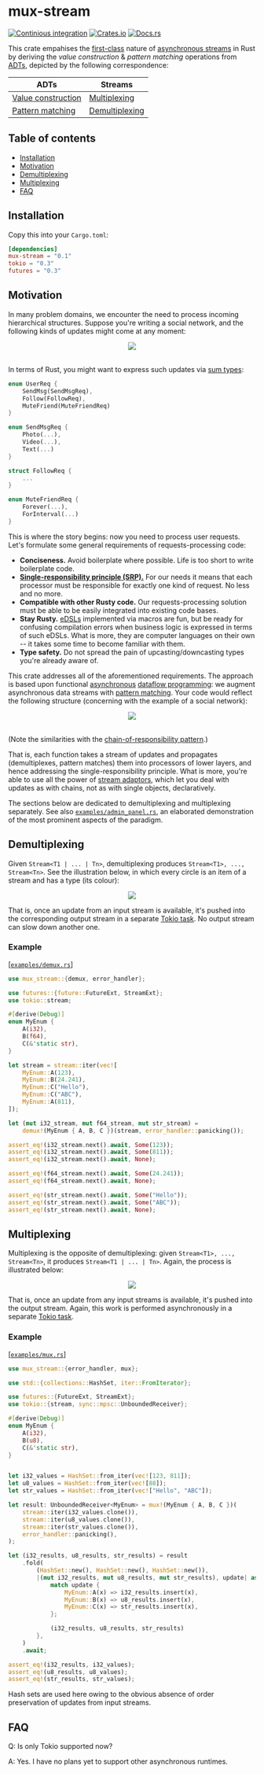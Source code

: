 # mux-stream
[![Continious integration](https://github.com/Hirrolot/mux-stream/workflows/Rust/badge.svg)](https://github.com/Hirrolot/mux-stream/actions)
[![Crates.io](https://img.shields.io/crates/v/mux-stream.svg)](https://crates.io/crates/mux-stream)
[![Docs.rs](https://docs.rs/mux-stream/badge.svg)](https://docs.rs/mux-stream)

This crate empahises the [first-class] nature of [asynchronous streams] in Rust by deriving the _value construction_ & _pattern matching_ operations from [ADTs], depicted by the following correspondence:

| ADTs | Streams |
|----------|----------|
| [Value construction] | [Multiplexing] |
| [Pattern matching] | [Demultiplexing] |

[first-class]: https://en.wikipedia.org/wiki/First-class_citizen
[asynchronous streams]: https://docs.rs/futures/latest/futures/stream/index.html
[ADTs]: https://en.wikipedia.org/wiki/Algebraic_data_type

[Value construction]: https://en.wikipedia.org/wiki/Algebraic_data_type
[Multiplexing]: https://en.wikipedia.org/wiki/Multiplexing
[Pattern matching]: https://en.wikipedia.org/wiki/Pattern_matching
[Demultiplexing]: https://en.wikipedia.org/wiki/Multiplexer#Digital_demultiplexers

## Table of contents

 - [Installation](#installation)
 - [Motivation](#motivation)
 - [Demultiplexing](#demultiplexing)
 - [Multiplexing](#multiplexing)
 - [FAQ](#faq)

## Installation

Copy this into your `Cargo.toml`:

```toml
[dependencies]
mux-stream = "0.1"
tokio = "0.3"
futures = "0.3"
```

## Motivation

In many problem domains, we encounter the need to process incoming hierarchical structures. Suppose you're writing a social network, and the following kinds of updates might come at any moment:

<div align="center">
    <img src="https://raw.githubusercontent.com/Hirrolot/mux-stream/master/media/UPDATE_HIERARCHY.png" />
</div>
<br>

In terms of Rust, you might want to express such updates via [sum types]:

[sum types]: https://en.wikipedia.org/wiki/Tagged_union

```rust
enum UserReq {
    SendMsg(SendMsgReq),
    Follow(FollowReq),
    MuteFriend(MuteFriendReq)
}

enum SendMsgReq {
    Photo(...),
    Video(...),
    Text(...)
}

struct FollowReq {
    ...
}

enum MuteFriendReq {
    Forever(...),
    ForInterval(...)
}
```

This is where the story begins: now you need to process user requests. Let's formulate some general requirements of requests-processing code:

 - **Conciseness.** Avoid boilerplate where possible. Life is too short to write boilerplate code.
 - [**Single-responsibility principle (SRP).**](https://en.wikipedia.org/wiki/Single-responsibility_principle) For our needs it means that each processor must be responsible for exactly one kind of request. No less and no more.
 - **Compatible with other Rusty code.** Our requests-processing solution must be able to be easily integrated into existing code bases.
 - **Stay Rusty.** [eDSLs] implemented via macros are fun, but be ready for confusing compilation errors when business logic is expressed in terms of such eDSLs. What is more, they are computer languages on their own -- it takes some time to become familiar with them.
 - **Type safety.** Do not spread the pain of upcasting/downcasting types you're already aware of.

This crate addresses all of the aforementioned requirements. The approach is based upon functional [asynchronous] [dataflow programming]: we augment asynchronous data streams with [pattern matching]. Your code would reflect the following structure (concerning with the example of a social network):

[asynchronous]: https://en.wikipedia.org/wiki/Asynchrony_(computer_programming)
[dataflow programming]: https://en.wikipedia.org/wiki/Dataflow_programming
[eDSLs]: https://en.wikipedia.org/wiki/Domain-specific_language
[pattern matching]: https://en.wikipedia.org/wiki/Pattern_matching

<div align="center">
    <img src="https://raw.githubusercontent.com/Hirrolot/mux-stream/master/media/STREAM_UPDATE_DISPATCH_STRUCTURE.png" />
</div>
<br>

(Note the similarities with the [chain-of-responsibility pattern].)

[chain-of-responsibility pattern]: https://en.wikipedia.org/wiki/Chain-of-responsibility_pattern

That is, each function takes a stream of updates and propagates (demultiplexes, pattern matches) them into processors of lower layers, and hence addressing the single-responsibility principle. What is more, you're able to use all the power of [stream adaptors], which let you deal with updates as with chains, not as with single objects, declaratively.

[stream adaptors]: https://docs.rs/futures/0.3.5/futures/stream/trait.StreamExt.html

The sections below are dedicated to demultiplexing and multiplexing separately. See also [`examples/admin_panel.rs`], an elaborated demonstration of the most prominent aspects of the paradigm.

[`examples/admin_panel.rs`]: https://github.com/Hirrolot/mux-stream/blob/master/examples/admin_panel.rs

## Demultiplexing

Given `Stream<T1 | ... | Tn>`, demultiplexing produces `Stream<T1>, ..., Stream<Tn>`. See the illustration below, in which every circle is an item of a stream and has a type (its colour):

<div align="center">
    <img src="https://raw.githubusercontent.com/Hirrolot/mux-stream/master/media/DEMUX.png" />
</div>

That is, once an update from an input stream is available, it's pushed into the corresponding output stream in a separate [Tokio task]. No output stream can slow down another one.

[Tokio task]: https://docs.rs/tokio/0.2.22/tokio/task/index.html

### Example

[[`examples/demux.rs`](https://github.com/Hirrolot/mux-stream/blob/master/examples/demux.rs)]
```rust
use mux_stream::{demux, error_handler};

use futures::{future::FutureExt, StreamExt};
use tokio::stream;

#[derive(Debug)]
enum MyEnum {
    A(i32),
    B(f64),
    C(&'static str),
}

let stream = stream::iter(vec![
    MyEnum::A(123),
    MyEnum::B(24.241),
    MyEnum::C("Hello"),
    MyEnum::C("ABC"),
    MyEnum::A(811),
]);

let (mut i32_stream, mut f64_stream, mut str_stream) =
    demux!(MyEnum { A, B, C })(stream, error_handler::panicking());

assert_eq!(i32_stream.next().await, Some(123));
assert_eq!(i32_stream.next().await, Some(811));
assert_eq!(i32_stream.next().await, None);

assert_eq!(f64_stream.next().await, Some(24.241));
assert_eq!(f64_stream.next().await, None);

assert_eq!(str_stream.next().await, Some("Hello"));
assert_eq!(str_stream.next().await, Some("ABC"));
assert_eq!(str_stream.next().await, None);
```

## Multiplexing

Multiplexing is the opposite of demultiplexing: given `Stream<T1>, ..., Stream<Tn>`, it produces `Stream<T1 | ... | Tn>`. Again, the process is illustrated below:

<div align="center">
    <img src="https://raw.githubusercontent.com/Hirrolot/mux-stream/master/media/MUX.png" />
</div>

That is, once an update from any input streams is available, it's pushed into the output stream. Again, this work is performed asynchronously in a separate [Tokio task].

### Example

[[`examples/mux.rs`](https://github.com/Hirrolot/mux-stream/blob/master/examples/mux.rs)]
```rust
use mux_stream::{error_handler, mux};

use std::{collections::HashSet, iter::FromIterator};

use futures::{FutureExt, StreamExt};
use tokio::{stream, sync::mpsc::UnboundedReceiver};

#[derive(Debug)]
enum MyEnum {
    A(i32),
    B(u8),
    C(&'static str),
}


let i32_values = HashSet::from_iter(vec![123, 811]);
let u8_values = HashSet::from_iter(vec![88]);
let str_values = HashSet::from_iter(vec!["Hello", "ABC"]);

let result: UnboundedReceiver<MyEnum> = mux!(MyEnum { A, B, C })(
    stream::iter(i32_values.clone()),
    stream::iter(u8_values.clone()),
    stream::iter(str_values.clone()),
    error_handler::panicking(),
);

let (i32_results, u8_results, str_results) = result
    .fold(
        (HashSet::new(), HashSet::new(), HashSet::new()),
        |(mut i32_results, mut u8_results, mut str_results), update| async move {
            match update {
                MyEnum::A(x) => i32_results.insert(x),
                MyEnum::B(x) => u8_results.insert(x),
                MyEnum::C(x) => str_results.insert(x),
            };

            (i32_results, u8_results, str_results)
        },
    )
    .await;

assert_eq!(i32_results, i32_values);
assert_eq!(u8_results, u8_values);
assert_eq!(str_results, str_values);
```

Hash sets are used here owing to the obvious absence of order preservation of updates from input streams.

## FAQ

Q: Is only Tokio supported now?

A: Yes. I have no plans yet to support other asynchronous runtimes.
